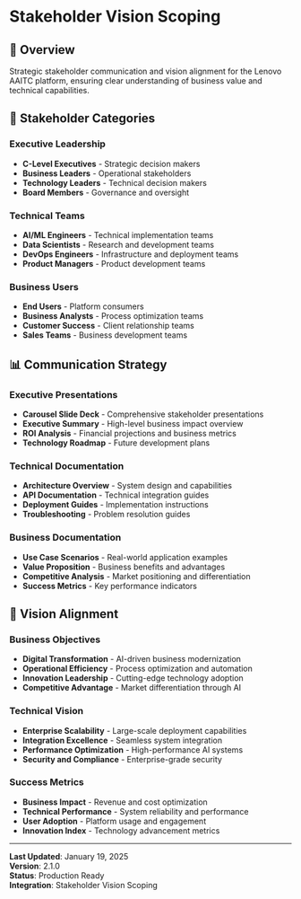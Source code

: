 # Stakeholder Vision Scoping

## 🎯 Overview

Strategic stakeholder communication and vision alignment for the Lenovo AAITC platform, ensuring clear understanding of business value and technical capabilities.

## 👥 Stakeholder Categories

### Executive Leadership

- **C-Level Executives** - Strategic decision makers
- **Business Leaders** - Operational stakeholders
- **Technology Leaders** - Technical decision makers
- **Board Members** - Governance and oversight

### Technical Teams

- **AI/ML Engineers** - Technical implementation teams
- **Data Scientists** - Research and development teams
- **DevOps Engineers** - Infrastructure and deployment teams
- **Product Managers** - Product development teams

### Business Users

- **End Users** - Platform consumers
- **Business Analysts** - Process optimization teams
- **Customer Success** - Client relationship teams
- **Sales Teams** - Business development teams

## 📊 Communication Strategy

### Executive Presentations

- **Carousel Slide Deck** - Comprehensive stakeholder presentations
- **Executive Summary** - High-level business impact overview
- **ROI Analysis** - Financial projections and business metrics
- **Technology Roadmap** - Future development plans

### Technical Documentation

- **Architecture Overview** - System design and capabilities
- **API Documentation** - Technical integration guides
- **Deployment Guides** - Implementation instructions
- **Troubleshooting** - Problem resolution guides

### Business Documentation

- **Use Case Scenarios** - Real-world application examples
- **Value Proposition** - Business benefits and advantages
- **Competitive Analysis** - Market positioning and differentiation
- **Success Metrics** - Key performance indicators

## 🎯 Vision Alignment

### Business Objectives

- **Digital Transformation** - AI-driven business modernization
- **Operational Efficiency** - Process optimization and automation
- **Innovation Leadership** - Cutting-edge technology adoption
- **Competitive Advantage** - Market differentiation through AI

### Technical Vision

- **Enterprise Scalability** - Large-scale deployment capabilities
- **Integration Excellence** - Seamless system integration
- **Performance Optimization** - High-performance AI systems
- **Security and Compliance** - Enterprise-grade security

### Success Metrics

- **Business Impact** - Revenue and cost optimization
- **Technical Performance** - System reliability and performance
- **User Adoption** - Platform usage and engagement
- **Innovation Index** - Technology advancement metrics

---

**Last Updated**: January 19, 2025  
**Version**: 2.1.0  
**Status**: Production Ready  
**Integration**: Stakeholder Vision Scoping
